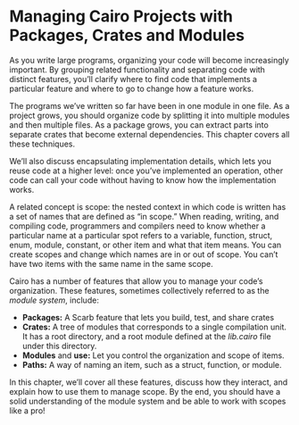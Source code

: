# Managing Cairo Projects with Packages, Crates and Modules

As you write large programs, organizing your code will become increasingly
important. By grouping related functionality and separating code with distinct
features, you’ll clarify where to find code that implements a particular
feature and where to go to change how a feature works.

The programs we’ve written so far have been in one module in one file. As a
project grows, you should organize code by splitting it into multiple modules
and then multiple files. As a package grows, you can extract parts into
separate crates that become external dependencies. This chapter covers all
these techniques.

We’ll also discuss encapsulating implementation details, which lets you reuse
code at a higher level: once you’ve implemented an operation, other code can
call your code without having to know how the
implementation works.

A related concept is scope: the nested context in which code is written has a
set of names that are defined as “in scope.” When reading, writing, and
compiling code, programmers and compilers need to know whether a particular
name at a particular spot refers to a variable, function, struct, enum, module,
constant, or other item and what that item means. You can create scopes and
change which names are in or out of scope. You can’t have two items with the
same name in the same scope.

Cairo has a number of features that allow you to manage your code’s
organization. These features, sometimes
collectively referred to as the _module system_, include:

- **Packages:** A Scarb feature that lets you build, test, and share crates
- **Crates:** A tree of modules that corresponds to a single compilation unit.
  It has a root directory, and a root module defined at the _lib.cairo_ file under this directory.
- **Modules** and **use:** Let you control the organization and scope of items.
- **Paths:** A way of naming an item, such as a struct, function, or module.

In this chapter, we’ll cover all these features, discuss how they interact, and
explain how to use them to manage scope. By the end, you should have a solid
understanding of the module system and be able to work with scopes like a pro!
